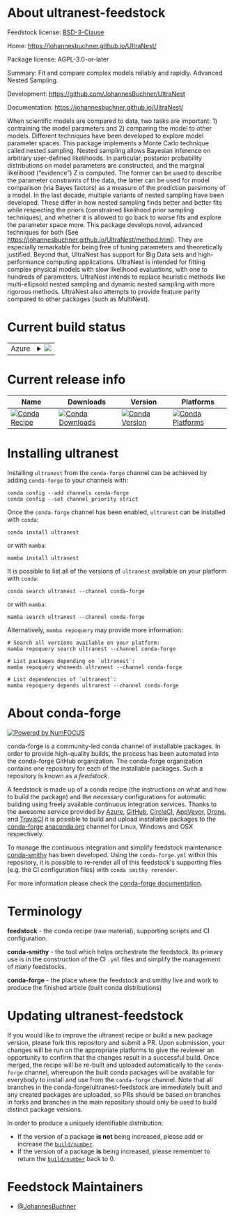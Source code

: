 About ultranest-feedstock
=========================

Feedstock license: [BSD-3-Clause](https://github.com/conda-forge/ultranest-feedstock/blob/main/LICENSE.txt)

Home: https://johannesbuchner.github.io/UltraNest/

Package license: AGPL-3.0-or-later

Summary: Fit and compare complex models reliably and rapidly. Advanced Nested Sampling.

Development: https://github.com/JohannesBuchner/UltraNest

Documentation: https://johannesbuchner.github.io/UltraNest/

When scientific models are compared to data, two tasks are important: 1) contraining the model parameters and 2) comparing the model to other models. Different techniques have been developed to explore model parameter spaces. This package implements a Monte Carlo technique called nested sampling.
Nested sampling allows Bayesian inference on arbitrary user-defined likelihoods. In particular, posterior probability distributions on model parameters are constructed, and the marginal likelihood (“evidence”) Z is computed. The former can be used to describe the parameter constraints of the data, the latter can be used for model comparison (via Bayes factors) as a measure of the prediction parsimony of a model.
In the last decade, multiple variants of nested sampling have been developed. These differ in how nested sampling finds better and better fits while respecting the priors (constrained likelihood prior sampling techniques), and whether it is allowed to go back to worse fits and explore the parameter space more.
This package develops novel, advanced techniques for both (See https://johannesbuchner.github.io/UltraNest/method.html). They are especially remarkable for being free of tuning parameters and theoretically justified. Beyond that, UltraNest has support for Big Data sets and high-performance computing applications.
UltraNest is intended for fitting complex physical models with slow likelihood evaluations, with one to hundreds of parameters. UltraNest intends to replace heuristic methods like multi-ellipsoid nested sampling and dynamic nested sampling with more rigorous methods. UltraNest also attempts to provide feature parity compared to other packages (such as MultiNest).


Current build status
====================


<table>
    
  <tr>
    <td>Azure</td>
    <td>
      <details>
        <summary>
          <a href="https://dev.azure.com/conda-forge/feedstock-builds/_build/latest?definitionId=8997&branchName=main">
            <img src="https://dev.azure.com/conda-forge/feedstock-builds/_apis/build/status/ultranest-feedstock?branchName=main">
          </a>
        </summary>
        <table>
          <thead><tr><th>Variant</th><th>Status</th></tr></thead>
          <tbody><tr>
              <td>linux_64_numpy2.0python3.10.____cpython</td>
              <td>
                <a href="https://dev.azure.com/conda-forge/feedstock-builds/_build/latest?definitionId=8997&branchName=main">
                  <img src="https://dev.azure.com/conda-forge/feedstock-builds/_apis/build/status/ultranest-feedstock?branchName=main&jobName=linux&configuration=linux%20linux_64_numpy2.0python3.10.____cpython" alt="variant">
                </a>
              </td>
            </tr><tr>
              <td>linux_64_numpy2.0python3.11.____cpython</td>
              <td>
                <a href="https://dev.azure.com/conda-forge/feedstock-builds/_build/latest?definitionId=8997&branchName=main">
                  <img src="https://dev.azure.com/conda-forge/feedstock-builds/_apis/build/status/ultranest-feedstock?branchName=main&jobName=linux&configuration=linux%20linux_64_numpy2.0python3.11.____cpython" alt="variant">
                </a>
              </td>
            </tr><tr>
              <td>linux_64_numpy2.0python3.12.____cpython</td>
              <td>
                <a href="https://dev.azure.com/conda-forge/feedstock-builds/_build/latest?definitionId=8997&branchName=main">
                  <img src="https://dev.azure.com/conda-forge/feedstock-builds/_apis/build/status/ultranest-feedstock?branchName=main&jobName=linux&configuration=linux%20linux_64_numpy2.0python3.12.____cpython" alt="variant">
                </a>
              </td>
            </tr><tr>
              <td>linux_64_numpy2.0python3.9.____cpython</td>
              <td>
                <a href="https://dev.azure.com/conda-forge/feedstock-builds/_build/latest?definitionId=8997&branchName=main">
                  <img src="https://dev.azure.com/conda-forge/feedstock-builds/_apis/build/status/ultranest-feedstock?branchName=main&jobName=linux&configuration=linux%20linux_64_numpy2.0python3.9.____cpython" alt="variant">
                </a>
              </td>
            </tr><tr>
              <td>linux_64_numpy2python3.13.____cp313</td>
              <td>
                <a href="https://dev.azure.com/conda-forge/feedstock-builds/_build/latest?definitionId=8997&branchName=main">
                  <img src="https://dev.azure.com/conda-forge/feedstock-builds/_apis/build/status/ultranest-feedstock?branchName=main&jobName=linux&configuration=linux%20linux_64_numpy2python3.13.____cp313" alt="variant">
                </a>
              </td>
            </tr><tr>
              <td>osx_64_numpy2.0python3.10.____cpython</td>
              <td>
                <a href="https://dev.azure.com/conda-forge/feedstock-builds/_build/latest?definitionId=8997&branchName=main">
                  <img src="https://dev.azure.com/conda-forge/feedstock-builds/_apis/build/status/ultranest-feedstock?branchName=main&jobName=osx&configuration=osx%20osx_64_numpy2.0python3.10.____cpython" alt="variant">
                </a>
              </td>
            </tr><tr>
              <td>osx_64_numpy2.0python3.11.____cpython</td>
              <td>
                <a href="https://dev.azure.com/conda-forge/feedstock-builds/_build/latest?definitionId=8997&branchName=main">
                  <img src="https://dev.azure.com/conda-forge/feedstock-builds/_apis/build/status/ultranest-feedstock?branchName=main&jobName=osx&configuration=osx%20osx_64_numpy2.0python3.11.____cpython" alt="variant">
                </a>
              </td>
            </tr><tr>
              <td>osx_64_numpy2.0python3.12.____cpython</td>
              <td>
                <a href="https://dev.azure.com/conda-forge/feedstock-builds/_build/latest?definitionId=8997&branchName=main">
                  <img src="https://dev.azure.com/conda-forge/feedstock-builds/_apis/build/status/ultranest-feedstock?branchName=main&jobName=osx&configuration=osx%20osx_64_numpy2.0python3.12.____cpython" alt="variant">
                </a>
              </td>
            </tr><tr>
              <td>osx_64_numpy2.0python3.9.____cpython</td>
              <td>
                <a href="https://dev.azure.com/conda-forge/feedstock-builds/_build/latest?definitionId=8997&branchName=main">
                  <img src="https://dev.azure.com/conda-forge/feedstock-builds/_apis/build/status/ultranest-feedstock?branchName=main&jobName=osx&configuration=osx%20osx_64_numpy2.0python3.9.____cpython" alt="variant">
                </a>
              </td>
            </tr><tr>
              <td>osx_64_numpy2python3.13.____cp313</td>
              <td>
                <a href="https://dev.azure.com/conda-forge/feedstock-builds/_build/latest?definitionId=8997&branchName=main">
                  <img src="https://dev.azure.com/conda-forge/feedstock-builds/_apis/build/status/ultranest-feedstock?branchName=main&jobName=osx&configuration=osx%20osx_64_numpy2python3.13.____cp313" alt="variant">
                </a>
              </td>
            </tr><tr>
              <td>osx_arm64_numpy2.0python3.10.____cpython</td>
              <td>
                <a href="https://dev.azure.com/conda-forge/feedstock-builds/_build/latest?definitionId=8997&branchName=main">
                  <img src="https://dev.azure.com/conda-forge/feedstock-builds/_apis/build/status/ultranest-feedstock?branchName=main&jobName=osx&configuration=osx%20osx_arm64_numpy2.0python3.10.____cpython" alt="variant">
                </a>
              </td>
            </tr><tr>
              <td>osx_arm64_numpy2.0python3.11.____cpython</td>
              <td>
                <a href="https://dev.azure.com/conda-forge/feedstock-builds/_build/latest?definitionId=8997&branchName=main">
                  <img src="https://dev.azure.com/conda-forge/feedstock-builds/_apis/build/status/ultranest-feedstock?branchName=main&jobName=osx&configuration=osx%20osx_arm64_numpy2.0python3.11.____cpython" alt="variant">
                </a>
              </td>
            </tr><tr>
              <td>osx_arm64_numpy2.0python3.12.____cpython</td>
              <td>
                <a href="https://dev.azure.com/conda-forge/feedstock-builds/_build/latest?definitionId=8997&branchName=main">
                  <img src="https://dev.azure.com/conda-forge/feedstock-builds/_apis/build/status/ultranest-feedstock?branchName=main&jobName=osx&configuration=osx%20osx_arm64_numpy2.0python3.12.____cpython" alt="variant">
                </a>
              </td>
            </tr><tr>
              <td>osx_arm64_numpy2.0python3.9.____cpython</td>
              <td>
                <a href="https://dev.azure.com/conda-forge/feedstock-builds/_build/latest?definitionId=8997&branchName=main">
                  <img src="https://dev.azure.com/conda-forge/feedstock-builds/_apis/build/status/ultranest-feedstock?branchName=main&jobName=osx&configuration=osx%20osx_arm64_numpy2.0python3.9.____cpython" alt="variant">
                </a>
              </td>
            </tr><tr>
              <td>osx_arm64_numpy2python3.13.____cp313</td>
              <td>
                <a href="https://dev.azure.com/conda-forge/feedstock-builds/_build/latest?definitionId=8997&branchName=main">
                  <img src="https://dev.azure.com/conda-forge/feedstock-builds/_apis/build/status/ultranest-feedstock?branchName=main&jobName=osx&configuration=osx%20osx_arm64_numpy2python3.13.____cp313" alt="variant">
                </a>
              </td>
            </tr><tr>
              <td>win_64_numpy2.0python3.10.____cpython</td>
              <td>
                <a href="https://dev.azure.com/conda-forge/feedstock-builds/_build/latest?definitionId=8997&branchName=main">
                  <img src="https://dev.azure.com/conda-forge/feedstock-builds/_apis/build/status/ultranest-feedstock?branchName=main&jobName=win&configuration=win%20win_64_numpy2.0python3.10.____cpython" alt="variant">
                </a>
              </td>
            </tr><tr>
              <td>win_64_numpy2.0python3.11.____cpython</td>
              <td>
                <a href="https://dev.azure.com/conda-forge/feedstock-builds/_build/latest?definitionId=8997&branchName=main">
                  <img src="https://dev.azure.com/conda-forge/feedstock-builds/_apis/build/status/ultranest-feedstock?branchName=main&jobName=win&configuration=win%20win_64_numpy2.0python3.11.____cpython" alt="variant">
                </a>
              </td>
            </tr><tr>
              <td>win_64_numpy2.0python3.12.____cpython</td>
              <td>
                <a href="https://dev.azure.com/conda-forge/feedstock-builds/_build/latest?definitionId=8997&branchName=main">
                  <img src="https://dev.azure.com/conda-forge/feedstock-builds/_apis/build/status/ultranest-feedstock?branchName=main&jobName=win&configuration=win%20win_64_numpy2.0python3.12.____cpython" alt="variant">
                </a>
              </td>
            </tr><tr>
              <td>win_64_numpy2.0python3.9.____cpython</td>
              <td>
                <a href="https://dev.azure.com/conda-forge/feedstock-builds/_build/latest?definitionId=8997&branchName=main">
                  <img src="https://dev.azure.com/conda-forge/feedstock-builds/_apis/build/status/ultranest-feedstock?branchName=main&jobName=win&configuration=win%20win_64_numpy2.0python3.9.____cpython" alt="variant">
                </a>
              </td>
            </tr><tr>
              <td>win_64_numpy2python3.13.____cp313</td>
              <td>
                <a href="https://dev.azure.com/conda-forge/feedstock-builds/_build/latest?definitionId=8997&branchName=main">
                  <img src="https://dev.azure.com/conda-forge/feedstock-builds/_apis/build/status/ultranest-feedstock?branchName=main&jobName=win&configuration=win%20win_64_numpy2python3.13.____cp313" alt="variant">
                </a>
              </td>
            </tr>
          </tbody>
        </table>
      </details>
    </td>
  </tr>
</table>

Current release info
====================

| Name | Downloads | Version | Platforms |
| --- | --- | --- | --- |
| [![Conda Recipe](https://img.shields.io/badge/recipe-ultranest-green.svg)](https://anaconda.org/conda-forge/ultranest) | [![Conda Downloads](https://img.shields.io/conda/dn/conda-forge/ultranest.svg)](https://anaconda.org/conda-forge/ultranest) | [![Conda Version](https://img.shields.io/conda/vn/conda-forge/ultranest.svg)](https://anaconda.org/conda-forge/ultranest) | [![Conda Platforms](https://img.shields.io/conda/pn/conda-forge/ultranest.svg)](https://anaconda.org/conda-forge/ultranest) |

Installing ultranest
====================

Installing `ultranest` from the `conda-forge` channel can be achieved by adding `conda-forge` to your channels with:

```
conda config --add channels conda-forge
conda config --set channel_priority strict
```

Once the `conda-forge` channel has been enabled, `ultranest` can be installed with `conda`:

```
conda install ultranest
```

or with `mamba`:

```
mamba install ultranest
```

It is possible to list all of the versions of `ultranest` available on your platform with `conda`:

```
conda search ultranest --channel conda-forge
```

or with `mamba`:

```
mamba search ultranest --channel conda-forge
```

Alternatively, `mamba repoquery` may provide more information:

```
# Search all versions available on your platform:
mamba repoquery search ultranest --channel conda-forge

# List packages depending on `ultranest`:
mamba repoquery whoneeds ultranest --channel conda-forge

# List dependencies of `ultranest`:
mamba repoquery depends ultranest --channel conda-forge
```


About conda-forge
=================

[![Powered by
NumFOCUS](https://img.shields.io/badge/powered%20by-NumFOCUS-orange.svg?style=flat&colorA=E1523D&colorB=007D8A)](https://numfocus.org)

conda-forge is a community-led conda channel of installable packages.
In order to provide high-quality builds, the process has been automated into the
conda-forge GitHub organization. The conda-forge organization contains one repository
for each of the installable packages. Such a repository is known as a *feedstock*.

A feedstock is made up of a conda recipe (the instructions on what and how to build
the package) and the necessary configurations for automatic building using freely
available continuous integration services. Thanks to the awesome service provided by
[Azure](https://azure.microsoft.com/en-us/services/devops/), [GitHub](https://github.com/),
[CircleCI](https://circleci.com/), [AppVeyor](https://www.appveyor.com/),
[Drone](https://cloud.drone.io/welcome), and [TravisCI](https://travis-ci.com/)
it is possible to build and upload installable packages to the
[conda-forge](https://anaconda.org/conda-forge) [anaconda.org](https://anaconda.org/)
channel for Linux, Windows and OSX respectively.

To manage the continuous integration and simplify feedstock maintenance
[conda-smithy](https://github.com/conda-forge/conda-smithy) has been developed.
Using the ``conda-forge.yml`` within this repository, it is possible to re-render all of
this feedstock's supporting files (e.g. the CI configuration files) with ``conda smithy rerender``.

For more information please check the [conda-forge documentation](https://conda-forge.org/docs/).

Terminology
===========

**feedstock** - the conda recipe (raw material), supporting scripts and CI configuration.

**conda-smithy** - the tool which helps orchestrate the feedstock.
                   Its primary use is in the construction of the CI ``.yml`` files
                   and simplify the management of *many* feedstocks.

**conda-forge** - the place where the feedstock and smithy live and work to
                  produce the finished article (built conda distributions)


Updating ultranest-feedstock
============================

If you would like to improve the ultranest recipe or build a new
package version, please fork this repository and submit a PR. Upon submission,
your changes will be run on the appropriate platforms to give the reviewer an
opportunity to confirm that the changes result in a successful build. Once
merged, the recipe will be re-built and uploaded automatically to the
`conda-forge` channel, whereupon the built conda packages will be available for
everybody to install and use from the `conda-forge` channel.
Note that all branches in the conda-forge/ultranest-feedstock are
immediately built and any created packages are uploaded, so PRs should be based
on branches in forks and branches in the main repository should only be used to
build distinct package versions.

In order to produce a uniquely identifiable distribution:
 * If the version of a package **is not** being increased, please add or increase
   the [``build/number``](https://docs.conda.io/projects/conda-build/en/latest/resources/define-metadata.html#build-number-and-string).
 * If the version of a package **is** being increased, please remember to return
   the [``build/number``](https://docs.conda.io/projects/conda-build/en/latest/resources/define-metadata.html#build-number-and-string)
   back to 0.

Feedstock Maintainers
=====================

* [@JohannesBuchner](https://github.com/JohannesBuchner/)

